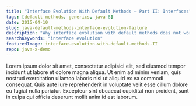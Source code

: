 ```yaml
---
title: "Interface Evolution With Default Methods – Part II: Interfaces"
tags: [default-methods, generics, java-8]
date: 2015-04-10
slug: java-default-methods-interface-evolution-failure
description: "Why interface evolution with default methods does not work for whole interfaces - at least not smooth enough to be practical."
searchKeywords: "interface evolution"
featuredImage: interface-evolution-with-default-methods-II
repo: java-x-demo
---
```


Lorem ipsum dolor sit amet, consectetur adipisici elit, sed eiusmod tempor incidunt ut labore et dolore magna aliqua.
Ut enim ad minim veniam, quis nostrud exercitation ullamco laboris nisi ut aliquid ex ea commodi consequat.
Quis aute iure reprehenderit in voluptate velit esse cillum dolore eu fugiat nulla pariatur.
Excepteur sint obcaecat cupiditat non proident, sunt in culpa qui officia deserunt mollit anim id est laborum.
